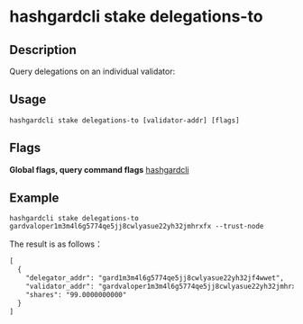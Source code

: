 # hashgardcli stake delegations-to

## Description

Query delegations on an individual validator:

## Usage

```
hashgardcli stake delegations-to [validator-addr] [flags]
```

## Flags

**Global flags, query command flags** [hashgardcli](../README.md)


## Example

```
hashgardcli stake delegations-to gardvaloper1m3m4l6g5774qe5jj8cwlyasue22yh32jmhrxfx --trust-node
```

The result is as follows：

```txt
[
  {
    "delegator_addr": "gard1m3m4l6g5774qe5jj8cwlyasue22yh32jf4wwet",
    "validator_addr": "gardvaloper1m3m4l6g5774qe5jj8cwlyasue22yh32jmhrxfx",
    "shares": "99.0000000000"
  }
]
```
